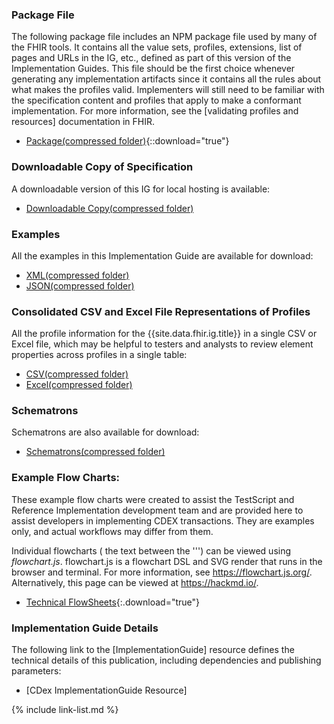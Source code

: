 ### Package File

The following package file includes an NPM package file used by many of the FHIR tools. It contains all the value sets, profiles, extensions, list of pages and URLs in the IG, etc., defined as part of this version of the Implementation Guides. This file should be the first choice whenever generating any implementation artifacts since it contains all the rules about what makes the profiles valid. Implementers will still need to be familiar with the specification content and profiles that apply to make a conformant implementation. For more information, see the [validating profiles and resources] documentation in FHIR.

- [Package(compressed folder)](package.tgz){::download="true"}

### Downloadable Copy of Specification

A downloadable version of this IG for local hosting is available:

- [Downloadable Copy(compressed folder)](full-ig.zip)

### Examples

All the examples in this Implementation Guide are available for download:

- [XML(compressed folder)](examples.xml.zip)
- [JSON(compressed folder)](examples.json.zip)

### Consolidated CSV and Excel File Representations of Profiles

All the profile information for the {{site.data.fhir.ig.title}} in a single CSV or Excel file, which may be helpful to testers and analysts to review element properties across profiles in a single table:

- [CSV(compressed folder)](csvs.zip)
- [Excel(compressed folder)](excels.zip)

### Schematrons

Schematrons are also available for download:

- [Schematrons(compressed folder)](schematrons.zip)

### Example Flow Charts:

These example flow charts were created to assist the TestScript and Reference Implementation development team and are provided here to assist developers in implementing CDEX transactions. They are examples only, and actual workflows may differ from them. 

Individual flowcharts ( the text between the \'\'\') can be viewed using *flowchart.js*. flowchart.js is a flowchart DSL and SVG render that runs in the browser and terminal. For more information, see <https://flowchart.js.org/>. Alternatively, this page can be viewed at <https://hackmd.io/>.

 - [Technical FlowSheets](techflow_examples.md){:.download="true"}

### Implementation Guide Details

The following link to the [ImplementationGuide] resource defines the technical details of this publication, including dependencies and  publishing parameters:

- [CDex ImplementationGuide Resource]


{% include link-list.md %}